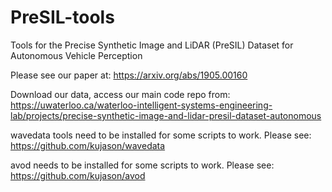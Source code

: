 # PreSIL-tools
Tools for the Precise Synthetic Image and LiDAR (PreSIL) Dataset for Autonomous Vehicle Perception

Please see our paper at: https://arxiv.org/abs/1905.00160

Download our data, access our main code repo from: https://uwaterloo.ca/waterloo-intelligent-systems-engineering-lab/projects/precise-synthetic-image-and-lidar-presil-dataset-autonomous

wavedata tools need to be installed for some scripts to work. Please see: https://github.com/kujason/wavedata

avod needs to be installed for some scripts to work. Please see: https://github.com/kujason/avod